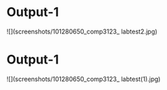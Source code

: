 # Output-1
![](screenshots/101280650_comp3123_ labtest2.jpg)
# Output-1
![](screenshots/101280650_comp3123_ labtest(1).jpg)
